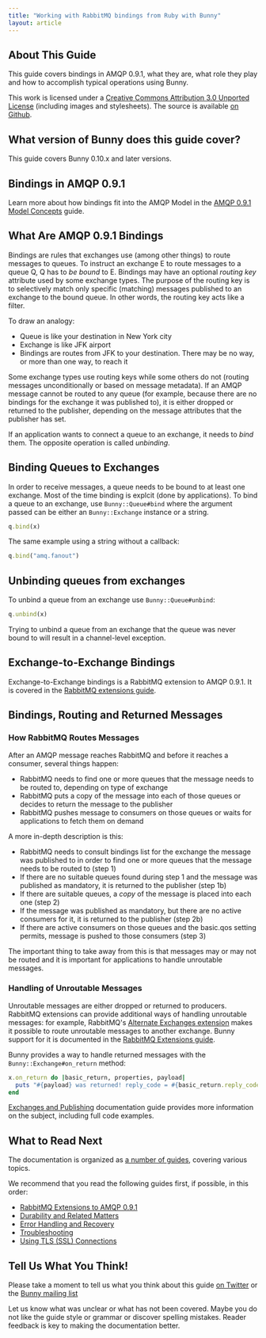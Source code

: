 ```yaml
---
title: "Working with RabbitMQ bindings from Ruby with Bunny"
layout: article
---
```


## About This Guide

This guide covers bindings in AMQP 0.9.1, what they are, what role they play and how to accomplish typical operations using Bunny.

This work is licensed under a <a rel="license" href="http://creativecommons.org/licenses/by/3.0/">Creative Commons Attribution 3.0 Unported License</a>
(including images and stylesheets). The source is available [on Github](https://github.com/ruby-amqp/rubybunny.info).


## What version of Bunny does this guide cover?

This guide covers Bunny 0.10.x and later versions.


## Bindings in AMQP 0.9.1

Learn more about how bindings fit into the AMQP Model in the [AMQP 0.9.1 Model Concepts](http://www.rabbitmq.com/tutorials/amqp-concepts.html) guide.


## What Are AMQP 0.9.1 Bindings

Bindings are rules that exchanges use (among other things) to route messages to queues. To instruct an exchange E to route messages to a queue Q, Q has to _be bound_ to E.
Bindings may have an optional _routing key_ attribute used by some exchange types. The purpose of the routing key is to selectively match only specific (matching) messages
published to an exchange to the bound queue. In other words, the routing key acts like a filter.

To draw an analogy:

 * Queue is like your destination in New York city
 * Exchange is like JFK airport
 * Bindings are routes from JFK to your destination. There may be no way, or more than one way, to reach it

Some exchange types use routing keys while some others do not (routing messages unconditionally or based on message metadata). If an AMQP message cannot be routed to any
queue (for example, because there are no bindings for the exchange it was published to), it is either dropped or returned to the publisher, depending on the message
attributes that the publisher has set.

If an application wants to connect a queue to an exchange, it needs to _bind_ them. The opposite operation is called _unbinding_.

## Binding Queues to Exchanges

In order to receive messages, a queue needs to be bound to at least one exchange. Most of the time binding is explcit (done by applications).
To bind a queue to an exchange, use `Bunny::Queue#bind` where the argument passed can be either an `Bunny::Exchange` instance or a string.

``` ruby
q.bind(x)
```

The same example using a string without a callback:

``` ruby
q.bind("amq.fanout")
```


## Unbinding queues from exchanges

To unbind a queue from an exchange use `Bunny::Queue#unbind`:

``` ruby
q.unbind(x)
```
<span class="note">Trying to unbind a queue from an exchange that the queue was never bound to will result in a channel-level exception.</span>


## Exchange-to-Exchange Bindings

Exchange-to-Exchange bindings is a RabbitMQ extension to AMQP 0.9.1. It is covered in the [RabbitMQ extensions guide](/articles/extensions.html).


## Bindings, Routing and Returned Messages

### How RabbitMQ Routes Messages

After an AMQP message reaches RabbitMQ and before it reaches a consumer, several things happen:

 * RabbitMQ needs to find one or more queues that the message needs to be routed to, depending on type of exchange
 * RabbitMQ puts a copy of the message into each of those queues or decides to return the message to the publisher
 * RabbitMQ pushes message to consumers on those queues or waits for applications to fetch them on demand

A more in-depth description is this:

 * RabbitMQ needs to consult bindings list for the exchange the message was published to in order to find one or more queues that the message needs to be routed to (step 1)
 * If there are no suitable queues found during step 1 and the message was published as mandatory, it is returned to the publisher (step 1b)
 * If there are suitable queues, a _copy_ of the message is placed into each one (step 2)
 * If the message was published as mandatory, but there are no active consumers for it, it is returned to the publisher (step 2b)
 * If there are active consumers on those queues and the basic.qos setting permits, message is pushed to those consumers (step 3)

The important thing to take away from this is that messages may or may not be routed and it is important for applications to handle unroutable messages.

### Handling of Unroutable Messages

Unroutable messages are either dropped or returned to producers. RabbitMQ extensions can provide additional ways of handling unroutable messages: for example,
RabbitMQ's [Alternate Exchanges extension](http://www.rabbitmq.com/ae.html) makes it possible to route unroutable messages to another exchange.
Bunny support for it is documented in the [RabbitMQ Extensions guide](/articles/extensions.html).

Bunny provides a way to handle returned messages with the `Bunny::Exchange#on_return` method:

``` ruby
x.on_return do |basic_return, properties, payload|
  puts "#{payload} was returned! reply_code = #{basic_return.reply_code}, reply_text = #{basic_return.reply_text}"
end
```

[Exchanges and Publishing](/articles/exchanges.html) documentation guide provides more information on the subject, including full code examples.


## What to Read Next

The documentation is organized as [a number of guides](/articles/guides.html), covering various topics.

We recommend that you read the following guides first, if possible, in this order:

 * [RabbitMQ Extensions to AMQP 0.9.1](/articles/extensions.html)
 * [Durability and Related Matters](/articles/durability.html)
 * [Error Handling and Recovery](/articles/error_handling.html)
 * [Troubleshooting](/articles/troubleshooting.html)
 * [Using TLS (SSL) Connections](/articles/tls.html)


## Tell Us What You Think!

Please take a moment to tell us what you think about this guide [on Twitter](http://twitter.com/rubyamqp) or the [Bunny mailing list](https://groups.google.com/forum/#!forum/ruby-amqp)

Let us know what was unclear or what has not been covered. Maybe you do not like the guide style or grammar or discover spelling mistakes. Reader feedback is key to making the documentation better.
